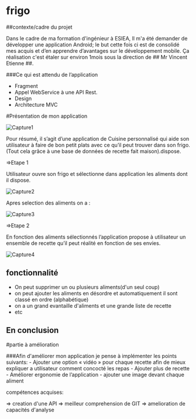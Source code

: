 # frigo
##contexte/cadre du projet

Dans le cadre de ma formation d'ingénieur à ESIEA, ll m'a été demander de développer une application Android; le but cette fois ci est de consolidé mes acquis et d’en apprendre d’avantages sur le développement mobile.
Ça réalisation c'est étaler sur environ 1mois sous la direction de ## Mr Vincent Etienne ##.

###Ce qui est attendu de l’application

  - Fragment
  - Appel WebService à une API Rest.
  - Design
  - Architecture MVC

#Présentation de mon application

![Capture1](https://user-images.githubusercontent.com/47140691/70948601-133bfd00-205c-11ea-94ee-c5ba37054d55.PNG) 
 
   Pour résumé, il s’agit d’une application de Cuisine personnalisé qui aide son utilisateur à faire de bon petit plats avec ce qu’il peut trouver dans son frigo. (Tout cela grâce à une base de données de recette fait maison).dispose.
   
 =>Etape 1
 
 Utilisateur ouvre son frigo et sélectionne dans application les aliments dont il dispose.
 
![Capture2](https://user-images.githubusercontent.com/47140691/70948596-12a36680-205c-11ea-96a9-11cf13666025.PNG)

Apres selection des aliments on a : 

![Capture3](https://user-images.githubusercontent.com/47140691/70948598-133bfd00-205c-11ea-8d90-eb59bd11bfbf.PNG)



=>Etape 2
 
 En fonction des aliments sélectionnés l’application propose à utilisateur un ensemble de recette qu’il peut réalité en fonction de ses envies.

![Capture4](https://user-images.githubusercontent.com/47140691/70948599-133bfd00-205c-11ea-8b59-b91c528c36da.PNG)

## fonctionnalité 
  - On peut supprimer un ou plusieurs aliments(d'un seul coup) 
  - on peut ajouter les aliments en désordre et automatiquement il sont classé en ordre (alphabétique)
  - on a un grand evantaille d'aliments et une grande liste de recette 
  - etc
 
## En conclusion 

#partie à amélioration

###Afin d'améliorer mon application je pense à implémenter les points suivants:
    - Ajouter une option « vidéo » pour chaque recette afin de mieux expliquer a utilisateur comment concocté les repas
    - Ajouter plus de recette 
    - Améliorer ergonomie de l’application
    - ajouter une image devant chaque aliment 

compétences acquises:

   => creation d'une API
   => meilleur comprehension de GIT
   => amelioration de capacités d'analyse 
